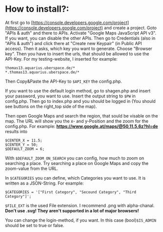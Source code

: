 How to install?:
================

At first go to [https://console.developers.google.com/project](https://console.developers.google.com/project) and create a project. Goto "APIs & auth" and there to APIs. Activate "Google Maps JavaScript API v3". If you want, you can disable the other APIs. Then go to Credentials (also in "APIs & auth") and click there at "Create new Keypair" (in Public API access). Then it asks, which key you want to generate. Choose "Browser key". Then you have to insert the urls, that should be allowed to use the API-Key. For my testing-website, I inserted for example:  
```
thomas13.aquarius.uberspace.de/*  
*.thomas13.aquarius.uberspace.de/*
```  
Then Copy&Paste the API-Key to ``$API_KEY`` the config.php.

If you want to use the default login method, go to shagen.php and insert your password, you want to use. Insert the output string to ``$PW`` in config.php. Then go to index.php and you should be logged in (You should see buttons on the right_top side of the map).

Then open Google Maps and search the region, that sould be visable on the map. The URL will show you the x- and y-Position and the zoom for the config.php. For example:
__https://www.google.at/maps/@50,11.5,6z?hl=de__
results into  
```
$CENTER_X = 11.5;  
$CENTER_Y = 50;  
$DEFAULT_ZOOM = 6;  
```

With ``$DEFAULT_ZOOM_ON_SEARCH`` you can config, how much to zoom on searching a place. Try searching a place on Google Maps and copy the zoom-value from the URL.

In ``$CATEGORIES`` you can define, which Categories you want to use. It is written as a JSON-String. For example:
```
$CATEGORIES = '["First Category", "Secound Category", "Third Category"]';
```  
``$FILE_EXT`` is the used File extension. I recommend .png with alpha-chanal. __Don't use .svg! They aren't supported in a lot of major browsers!__

You can change the login-method, if you want. In this case (bool)``$IS_ADMIN`` should be set to true or false.